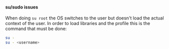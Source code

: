 #### su/sudo issues

When doing `su root` the OS switches to the user but doesn't load the actual context of the user. In order to load libraries and the profile this is the command that must be done:

```bash
su -
su - <username>
```

